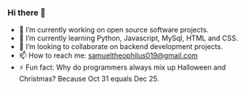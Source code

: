### Hi there 👋

- 🔭 I’m currently working on open source software projects.
- 🌱 I’m currently learning Python, Javascript, MySql, HTML and CSS.
- 👯 I’m looking to collaborate on backend development projects.
- 📫 How to reach me: samueltheophilus019@gmail.com
- ⚡ Fun fact: Why do programmers always mix up Halloween and Christmas? Because Oct 31 equals Dec 25.
